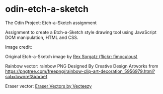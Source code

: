 # odin-etch-a-sketch
The Odin Project: Etch-a-Sketch assignment

Assignment to create a Etch-a-Sketch style drawing tool using JavaScript DOM manipulation, HTML and CSS.


Image credit:
  
Original Etch-a-Sketch image by <a href="https://www.flickr.com/photos/fimoculous/3210330182/in/photostream/">Rex Sorgatz (flickr: fimoculous)</a>

Rainbow vector: rainbow PNG Designed By Creative Design Artworks from https://pngtree.com/freepng/rainbow-clip-art-decoration_5956979.html?sol=downref&id=bef

Eraser vector: <a href="https://www.vecteezy.com/free-vector/eraser">Eraser Vectors by Vecteezy</a>
